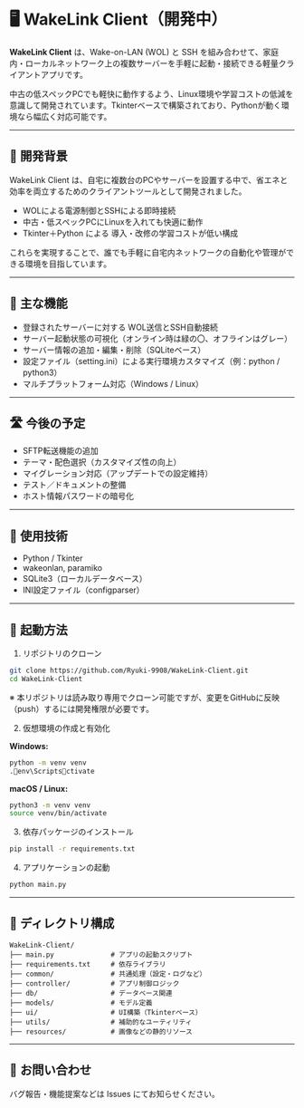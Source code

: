 # 🖥️ WakeLink Client（開発中）

**WakeLink Client** は、Wake-on-LAN (WOL) と SSH を組み合わせて、家庭内・ローカルネットワーク上の複数サーバーを手軽に起動・接続できる軽量クライアントアプリです。

中古の低スペックPCでも軽快に動作するよう、Linux環境や学習コストの低減を意識して開発されています。Tkinterベースで構築されており、Pythonが動く環境なら幅広く対応可能です。

---

## 👤 開発背景

WakeLink Client は、自宅に複数台のPCやサーバーを設置する中で、省エネと効率を両立するためのクライアントツールとして開発されました。

- WOLによる電源制御とSSHによる即時接続  
- 中古・低スペックPCにLinuxを入れても快適に動作  
- Tkinter＋Python による 導入・改修の学習コストが低い構成  

これらを実現することで、誰でも手軽に自宅内ネットワークの自動化や管理ができる環境を目指しています。

---

## 🎯 主な機能

- 登録されたサーバーに対する WOL送信とSSH自動接続  
- サーバー起動状態の可視化（オンライン時は緑の〇、オフラインはグレー）  
- サーバー情報の追加・編集・削除（SQLiteベース）  
- 設定ファイル（setting.ini）による実行環境カスタマイズ（例：python / python3）  
- マルチプラットフォーム対応（Windows / Linux）  

---

## 🛣 今後の予定

- SFTP転送機能の追加  
- テーマ・配色選択（カスタマイズ性の向上）  
- マイグレーション対応（アップデートでの設定維持）  
- テスト／ドキュメントの整備  
- ホスト情報パスワードの暗号化  

---

## 🧱 使用技術

- Python / Tkinter  
- wakeonlan, paramiko  
- SQLite3（ローカルデータベース）  
- INI設定ファイル（configparser）  

---

## 🚀 起動方法

1. リポジトリのクローン

```bash
git clone https://github.com/Ryuki-9908/WakeLink-Client.git 
cd WakeLink-Client
```

※ 本リポジトリは読み取り専用でクローン可能ですが、変更をGitHubに反映（push）するには開発権限が必要です。

2. 仮想環境の作成と有効化

**Windows:**

```bash
python -m venv venv
.env\Scriptsctivate
```

**macOS / Linux:**

```bash
python3 -m venv venv
source venv/bin/activate
```

3. 依存パッケージのインストール

```bash
pip install -r requirements.txt
```

4. アプリケーションの起動

```bash
python main.py
```

---

## 📂 ディレクトリ構成

```
WakeLink-Client/
├── main.py              # アプリの起動スクリプト
├── requirements.txt     # 依存ライブラリ
├── common/              # 共通処理（設定・ログなど）
├── controller/          # アプリ制御ロジック
├── db/                  # データベース関連
├── models/              # モデル定義
├── ui/                  # UI構築（Tkinterベース）
├── utils/               # 補助的なユーティリティ
├── resources/           # 画像などの静的リソース    
```

---

## 💬 お問い合わせ

バグ報告・機能提案などは Issues にてお知らせください。
